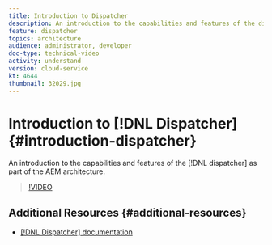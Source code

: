 ```yaml
---
title: Introduction to Dispatcher
description: An introduction to the capabilities and features of the dispatcher as part of the AEM architecture.
feature: dispatcher
topics: architecture
audience: administrator, developer
doc-type: technical-video
activity: understand
version: cloud-service
kt: 4644
thumbnail: 32029.jpg
---
```


# Introduction to [!DNL Dispatcher] {#introduction-dispatcher}

An introduction to the capabilities and features of the [!DNL dispatcher] as part of the AEM architecture.

>[!VIDEO](https://video.tv.adobe.com/v/32029/?quality=12&learn=on)

## Additional Resources {#additional-resources}

* [[!DNL Dispatcher] documentation](https://docs.adobe.com/content/help/en/experience-manager-dispatcher/using/dispatcher.html)
